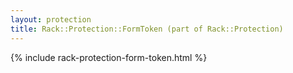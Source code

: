 ```yaml
---
layout: protection
title: Rack::Protection::FormToken (part of Rack::Protection)
---
```


{% include rack-protection-form-token.html %}
